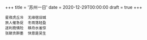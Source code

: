 +++
title = '苏州一日'
date = 2020-12-29T00:00:00
draft = true
+++

```text
星夜虎丘冷  无缘宿旧城
旅人催急促  冬雨落轻盈
逐利商情险  移舟水雀惊
张颠贪醉墨  快意是吴生
```
